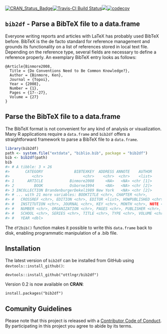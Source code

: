 
<!-- README.md is generated from README.Rmd. Please edit that file -->
[![CRAN\_Status\_Badge](http://www.r-pkg.org/badges/version/bib2df)](https://cran.r-project.org/package=bib2df)[![Travis-CI Build Status](https://travis-ci.org/ottlngr/bib2df.svg?branch=master)](https://travis-ci.org/ottlngr/bib2df)[![](http://cranlogs.r-pkg.org/badges/bib2df)](http://cran.rstudio.com/web/packages/bib2df/index.html)[![codecov](https://codecov.io/gh/ottlngr/bib2df/branch/master/graph/badge.svg)](https://codecov.io/gh/ottlngr/bib2df)

`bib2df` - Parse a BibTeX file to a data.frame
----------------------------------------------

Everyone writing reports and articles with LaTeX has probably used BibTeX before. BibTeX is the de facto standard for reference management and grounds its functionality on a list of references stored in local text file. Depending on the reference type, several fields are necessary to define a reference properly. An exemplary BibTeX entry looks as follows:

    @Article{Binmore2008,
      Title = {Do Conventions Need to Be Common Knowledge?},
      Author = {Binmore, Ken},
      Journal = {Topoi},
      Year = {2008},
      Number = {1},
      Pages = {17--27},
      Volume = {27}
    }

Parse the BibTeX file to a data.frame
-------------------------------------

The BibTeX format is not convenient for any kind of analysis or visualization. Many R applications require a `data.frame` and `bib2df` offers a straightforward framework to parse a BibTeX file to a `data.frame`.

``` r
library(bib2df)
path <- system.file("extdata", "biblio.bib", package = "bib2df")
bib <- bib2df(path)
bib
#> # A tibble: 3 × 26
#>       CATEGORY              BIBTEXKEY  ADDRESS ANNOTE    AUTHOR
#>          <chr>                  <chr>    <chr>  <chr>    <list>
#> 1      ARTICLE            Binmore2008     <NA>   <NA> <chr [1]>
#> 2         BOOK            Osborne1994     <NA>   <NA> <chr [2]>
#> 3 INCOLLECTION BrandenburgerDekel1989 New York   <NA> <chr [2]>
#> # ... with 21 more variables: BOOKTITLE <chr>, CHAPTER <chr>,
#> #   CROSSREF <chr>, EDITION <chr>, EDITOR <list>, HOWPUBLISHED <chr>,
#> #   INSTITUTION <chr>, JOURNAL <chr>, KEY <chr>, MONTH <chr>, NOTE <chr>,
#> #   NUMBER <chr>, ORGANIZATION <chr>, PAGES <chr>, PUBLISHER <chr>,
#> #   SCHOOL <chr>, SERIES <chr>, TITLE <chr>, TYPE <chr>, VOLUME <chr>,
#> #   YEAR <dbl>
```

The `df2bib()` function makes it possible to write this `data.frame` back to disk, enabling programmatic manipulation of a .bib file.

Installation
------------

The latest version of `bib2df` can be installed from GitHub using `devtools::install_github()`:

    devtools::install_github("ottlngr/bib2df")

Version 0.2 is now available on **CRAN**:

    install.packages("bib2df")

Comunity Guidelines
-------------------

Please note that this project is released with a [Contributor Code of Conduct](CONDUCT.md). By participating in this project you agree to abide by its terms.
